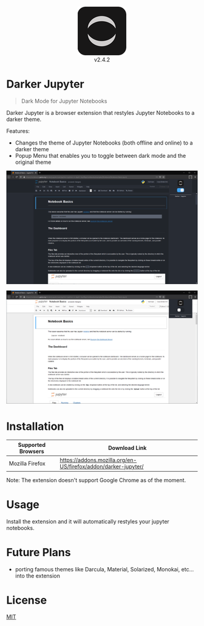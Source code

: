 <p align="center">
  <img src="images/icon128.png">
  <br/>
  v2.4.2
</p>

# Darker Jupyter

> Dark Mode for Jupyter Notebooks

Darker Jupyter is a browser extension that restyles Jupyter Notebooks to a darker theme.

Features:

- Changes the theme of Jupyter Notebooks (both offline and online) to a darker theme
- Popup Menu that enables you to toggle between dark mode and the original theme

![Dark mode activated](Screenshots/screenshot1.png)

![Dark mode deactivated](Screenshots/screenshot2.png)

# Installation

| Supported Browsers | Download Link                                                  |
| ------------------ | -------------------------------------------------------------- |
| Mozilla Firefox    | https://addons.mozilla.org/en-US/firefox/addon/darker-jupyter/ |

Note: The extension doesn't support Google Chrome as of the moment.

# Usage

Install the extension and it will automatically restyles your jupyter notebooks.

# Future Plans

- porting famous themes like Darcula, Material, Solarized, Monokai, etc... into the extension

# License

[MIT](LICENSE)
